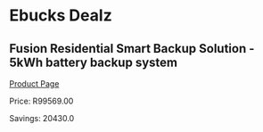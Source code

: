 
# Ebucks Dealz
## Fusion Residential Smart Backup Solution - 5kWh battery backup system
[Product Page](https://www.ebucks.com/web/shop/productSelected.do?prodId=280834241&catId=227677169)

Price: R99569.00

Savings: 20430.0


	